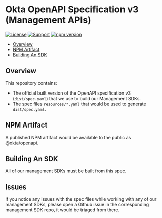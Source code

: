 # Okta OpenAPI Specification v3 (Management APIs)

[![License](https://img.shields.io/badge/License-Apache%202.0-blue.svg)](https://opensource.org/licenses/Apache-2.0)
[![Support](https://img.shields.io/badge/support-Developer%20Forum-blue.svg)](https://devforum.okta.com/)
[![npm version](https://img.shields.io/npm/v/@okta/openapi.svg?style=flat-square)](https://www.npmjs.com/package/@okta/okta)

- [Overview](#overview)
- [NPM Artifact](#npm-artifact)
- [Building An SDK](#building-an-sdk)

## Overview

This repository contains:

- The official built version of the OpenAPI specification v3 (`dist/spec.yaml`) that we use to build our Management SDKs.
- The spec files `resources/*.yaml` that would be used to generate `dist/spec.yaml`.

## NPM Artifact

A published NPM artifact would be available to the public as [@okta/openapi](https://www.npmjs.com/package/@okta/openapi).

## Building An SDK

All of our management SDKs must be built from this spec.

## Issues

If you notice any issues with the spec files while working with any of our
management SDKs, please open a Github issue in the corresponding management SDK
repo, it would be triaged from there.
